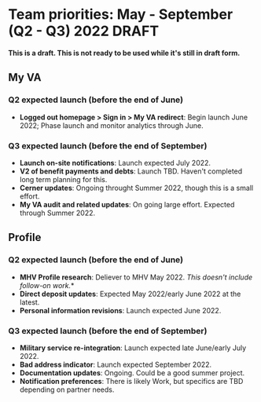 # Team priorities: May - September (Q2 - Q3) 2022 DRAFT

**This is a draft. This is not ready to be used while it's still in draft form.**

## My VA

### Q2 expected launch (before the end of June)

- **Logged out homepage > Sign in > My VA redirect**: Begin launch June 2022; Phase launch and monitor analytics through June.

### Q3 expected launch (before the end of September) 

- **Launch on-site notifications**: Launch expected July 2022.
- **V2 of benefit payments and debts**: Launch TBD. Haven't completed long term planning for this.
- **Cerner updates**: Ongoing throught Summer 2022, though this is a small effort.
- **My VA audit and related updates**: On going large effort. Expected through Summer 2022.

## Profile

### Q2 expected launch (before the end of June)

- **MHV Profile research**: Deliever to MHV May 2022. *This doesn't include follow-on work.**
- **Direct deposit updates**: Expected May 2022/early June 2022 at the latest.
- **Personal information revisions**: Launch expected June 2022.

### Q3 expected launch (before the end of September) 

- **Military service re-integration**: Launch expected late June/early July 2022.
- **Bad address indicator**: Launch expected September 2022. 
- **Documentation updates**: Ongoing. Could be a good summer project.
- **Notification preferences**: There is likely Work, but specifics are TBD depending on partner needs. 
